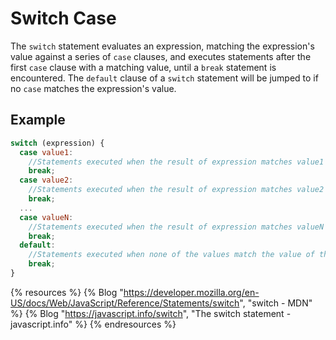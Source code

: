 # Switch Case

The `switch` statement evaluates an expression, matching the expression's value against a series of `case` clauses, and executes statements after the first `case` clause with a matching value, until a `break` statement is encountered. The `default` clause of a `switch` statement will be jumped to if no `case` matches the expression's value.

## Example
```js
switch (expression) {
  case value1:
    //Statements executed when the result of expression matches value1
    break; 
  case value2:
    //Statements executed when the result of expression matches value2
    break; 
  ...
  case valueN:
    //Statements executed when the result of expression matches valueN
    break; 
  default:
    //Statements executed when none of the values match the value of the expression
    break; 
} 
```

{% resources %}
  {% Blog "https://developer.mozilla.org/en-US/docs/Web/JavaScript/Reference/Statements/switch", "switch - MDN" %}
  {% Blog "https://javascript.info/switch", "The switch statement - javascript.info" %}
{% endresources %}
